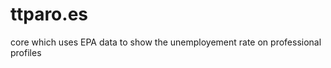 ttparo.es
=========

core which uses EPA data to show the unemployement rate on professional profiles